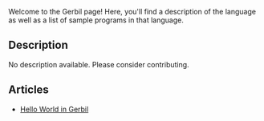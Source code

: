 Welcome to the Gerbil page! Here, you'll find a description of the language as well as a list of sample programs in that language.

## Description

No description available. Please consider contributing.

## Articles

- [Hello World in Gerbil](https://sampleprograms.io/projects/hello-world/gerbil)